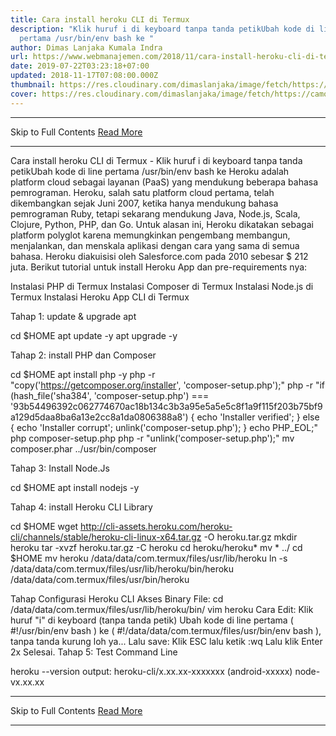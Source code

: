 ```yaml
---
title: Cara install heroku CLI di Termux
description: "Klik huruf i di keyboard tanpa tanda petikUbah kode di line
  pertama /usr/bin/env bash ke "
author: Dimas Lanjaka Kumala Indra
url: https://www.webmanajemen.com/2018/11/cara-install-heroku-cli-di-termux.html
date: 2019-07-22T03:23:18+07:00
updated: 2018-11-17T07:08:00.000Z
thumbnail: https://res.cloudinary.com/dimaslanjaka/image/fetch/https://camo.githubusercontent.com/30c7758f9ac63488d3c2814ed2dcd9dbb7e967f3/68747470733a2f2f63646e2e776f726c64766563746f726c6f676f2e636f6d2f6c6f676f732f6865726f6b752d312e737667
cover: https://res.cloudinary.com/dimaslanjaka/image/fetch/https://camo.githubusercontent.com/30c7758f9ac63488d3c2814ed2dcd9dbb7e967f3/68747470733a2f2f63646e2e776f726c64766563746f726c6f676f2e636f6d2f6c6f676f732f6865726f6b752d312e737667
---
```


<hr/> Skip to Full Contents <a href="https://www.webmanajemen.com/2018/11/cara-install-heroku-cli-di-termux.html" rel="follow" class="button" id="read-more">Read More</a> <hr/> Cara install heroku CLI di Termux - Klik huruf i di keyboard tanpa tanda petikUbah kode di line pertama /usr/bin/env bash ke  Heroku adalah platform cloud sebagai layanan (PaaS) yang mendukung beberapa bahasa pemrograman. Heroku, salah satu platform cloud pertama, telah dikembangkan sejak Juni 2007, ketika hanya mendukung bahasa pemrograman Ruby, tetapi sekarang mendukung Java, Node.js, Scala, Clojure, Python, PHP, dan Go. Untuk alasan ini, Heroku dikatakan sebagai platform polyglot karena memungkinkan pengembang membangun, menjalankan, dan menskala aplikasi dengan cara yang sama di semua bahasa. Heroku diakuisisi oleh Salesforce.com pada 2010 sebesar $ 212 juta. Berikut tutorial untuk install Heroku App dan pre-requirements nya:

Instalasi PHP di Termux
Instalasi Composer di Termux
Instalasi Node.js di Termux
Instalasi Heroku App CLI di Termux

Tahap 1: update & upgrade apt

cd $HOME
apt update -y
apt upgrade -y

Tahap 2: install PHP dan Composer

cd $HOME
apt install php -y
php -r "copy('https://getcomposer.org/installer', 'composer-setup.php');"
php -r "if (hash_file('sha384', 'composer-setup.php') === '93b54496392c062774670ac18b134c3b3a95e5a5e5c8f1a9f115f203b75bf9a129d5daa8ba6a13e2cc8a1da0806388a8') { echo 'Installer verified'; } else { echo 'Installer corrupt'; unlink('composer-setup.php'); } echo PHP_EOL;"
php composer-setup.php
php -r "unlink('composer-setup.php');"
mv composer.phar ../usr/bin/composer

Tahap 3: Install Node.Js

cd $HOME
apt install nodejs -y

Tahap 4: install Heroku CLI Library

cd $HOME
wget http://cli-assets.heroku.com/heroku-cli/channels/stable/heroku-cli-linux-x64.tar.gz -O heroku.tar.gz
mkdir heroku
tar -xvzf heroku.tar.gz -C heroku
cd heroku/heroku*
mv * ../
cd $HOME
mv heroku /data/data/com.termux/files/usr/lib/heroku
ln -s /data/data/com.termux/files/usr/lib/heroku/bin/heroku /data/data/com.termux/files/usr/bin/heroku

Tahap Configurasi Heroku CLI
Akses Binary File:
cd /data/data/com.termux/files/usr/lib/heroku/bin/
vim heroku
Cara Edit:
Klik huruf "i" di keyboard (tanpa tanda petik)
Ubah kode di line pertama ( #!/usr/bin/env bash ) ke ( #!/data/data/com.termux/files/usr/bin/env bash ), tanpa tanda kurung loh ya... 
Lalu save: 
Klik ESC 
lalu ketik :wq 
Lalu klik Enter 2x
Selesai. 
Tahap 5: Test Command Line

heroku --version
 output: heroku-cli/x.xx.xx-xxxxxxx (android-xxxxx) node-vx.xx.xx <hr/> Skip to Full Contents <a href="https://www.webmanajemen.com/2018/11/cara-install-heroku-cli-di-termux.html" rel="follow" class="button" id="read-more">Read More</a> <hr/>